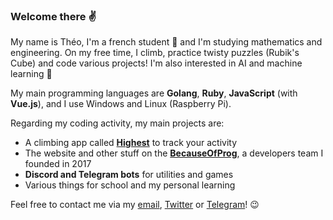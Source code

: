 ### Welcome there ✌

My name is Théo, I'm a french student 🥖 and I'm studying mathematics and engineering. On my free time, I climb, practice twisty puzzles (Rubik's Cube) and code various projects! I'm also interested in AI and machine learning 🧠

My main programming languages are **Golang**, **Ruby**, **JavaScript** (with **Vue.js**), and I use Windows and Linux (Raspberry Pi).

Regarding my coding activity, my main projects are:

- A climbing app called **[Highest](https://highest.netlify.app)** to track your activity
- The website and other stuff on the **[BecauseOfProg](https://becauseofprog.fr)**, a developers team I founded in 2017
- **Discord and Telegram bots** for utilities and games
- Various things for school and my personal learning

Feel free to contact me via my [email](mailto:exybore@becauseofprog.fr), [Twitter](https://twitter.com/exybore) or [Telegram](https://t.me/theovidal)! 😉
